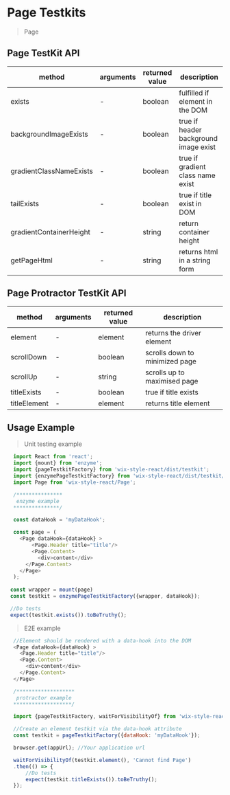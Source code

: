 # Page Testkits

> Page

## Page TestKit API

| method                   | arguments | returned value | description                              |
| ------------------------ | --------- | -------------- | ---------------------------------------- |
| exists                   | -         | boolean        | fulfilled if element in the DOM          |
| backgroundImageExists    | -         | boolean        | true if header background image exist    |
| gradientClassNameExists  | -         | boolean        | true if gradient class name exist        |
| tailExists               | -         | boolean        | true if title exist in DOM               |
| gradientContainerHeight  | -         | string         | return container height                  |
| getPageHtml              | -         | string         | returns html in a string form            |

## Page Protractor TestKit API

| method       | arguments | returned value | description                              |
| ------------ | --------- | -------------- | ---------------------------------------- |
| element      | -         | element        | returns the driver element               |
| scrollDown   | -         | boolean        | scrolls down to minimized page           |
| scrollUp     | -         | string         | scrolls up to maximised page             |
| titleExists  | -         | boolean        | true if title exists                     |
| titleElement | -         | element        | returns title element                    |

## Usage Example

> Unit testing example

```javascript
  import React from 'react';
  import {mount} from 'enzyme';
  import {pageTestkitFactory} from 'wix-style-react/dist/testkit';
  import {enzymePageTestkitFactory} from 'wix-style-react/dist/testkit/enzyme';
  import Page from 'wix-style-react/Page';

  /***************
   enzyme example
  ***************/

  const dataHook = 'myDataHook';

  const page = (
    <Page dataHook={dataHook} >
        <Page.Header title="title"/>
        <Page.Content>
          <div>content</div>
      </Page.Content>
    </Page>
  );
  
 const wrapper = mount(page)
 const testkit = enzymePageTestkitFactory({wrapper, dataHook});

 //Do tests
 expect(testkit.exists()).toBeTruthy();
```

> E2E example

```javascript
  //Element should be rendered with a data-hook into the DOM
  <Page dataHook={dataHook} >
    <Page.Header title="title"/>
    <Page.Content>
      <div>content</div>
    </Page.Content>
  </Page>

  /*******************
   protractor example
  *******************/

  import {pageTestkitFactory, waitForVisibilityOf} from 'wix-style-react/dist/testkit/protractor';

  //Create an element testkit via the data-hook attribute
  const testkit = pageTestkitFactory({dataHook: 'myDataHook'});

  browser.get(appUrl); //Your application url

  waitForVisibilityOf(testkit.element(), 'Cannot find Page')
  .then(() => {
      //Do tests
      expect(testkit.titleExists()).toBeTruthy();
  });

```
